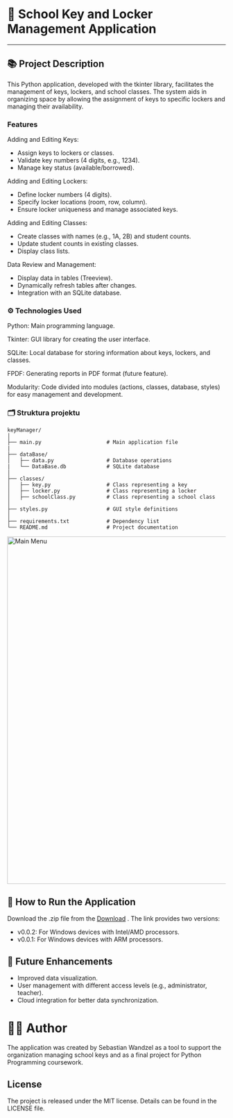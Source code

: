 # 🔑 School Key and Locker Management Application
---
## 📚 Project Description
This Python application, developed with the tkinter library, facilitates the management of keys, lockers, and school classes. The system aids in organizing space by allowing the assignment of keys to specific lockers and managing their availability.

### Features
Adding and Editing Keys:
- Assign keys to lockers or classes.
- Validate key numbers (4 digits, e.g., 1234).
- Manage key status (available/borrowed).

Adding and Editing Lockers:
- Define locker numbers (4 digits).
- Specify locker locations (room, row, column).
- Ensure locker uniqueness and manage associated keys.

Adding and Editing Classes:
- Create classes with names (e.g., 1A, 2B) and student counts.
- Update student counts in existing classes.
- Display class lists.

Data Review and Management:
- Display data in tables (Treeview).
- Dynamically refresh tables after changes.
- Integration with an SQLite database.

### ⚙️ Technologies Used
Python: Main programming language.

Tkinter: GUI library for creating the user interface.

SQLite: Local database for storing information about keys, lockers, and classes.

FPDF: Generating reports in PDF format (future feature).

Modularity: Code divided into modules (actions, classes, database, styles) for easy management and development.

### 🗂️ Struktura projektu
```
keyManager/
│
├── main.py                     # Main application file
|
├── dataBase/
│   ├── data.py                 # Database operations
|   └── DataBase.db             # SQLite database
│
├── classes/
│   ├── key.py                  # Class representing a key
│   ├── locker.py               # Class representing a locker
│   ├── schoolClass.py          # Class representing a school class
│
├── styles.py                   # GUI style definitions
│
├── requirements.txt            # Dependency list
└── README.md                   # Project documentation
```

<img width="800" alt="Main Menu" src="https://github.com/user-attachments/assets/43960274-70d0-4895-9363-448edbc9f221" />


## 🚀 How to Run the Application
Download the .zip file from the [Download](https://github.com/Polinez/SchoolKeyMenager/releases) .
The link provides two versions: 
- v0.0.2: For Windows devices with Intel/AMD processors.
- v0.0.1: For Windows devices with ARM processors.

## 🔮 Future Enhancements
- Improved data visualization.
- User management with different access levels (e.g., administrator, teacher).
- Cloud integration for better data synchronization.

# 👨‍💻 Author
The application was created by Sebastian Wandzel as a tool to support the organization managing school keys and as a final project for Python Programming coursework.

## License
The project is released under the MIT license. Details can be found in the LICENSE file.
